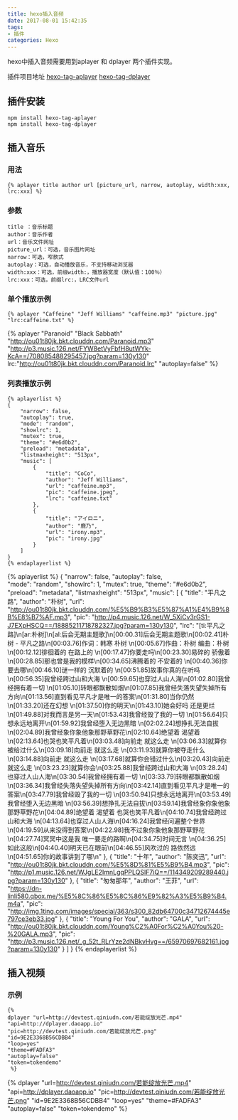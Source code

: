 ```yaml
---
title: hexo插入音频
date: 2017-08-01 15:42:35
tags:
- 插件
categories: Hexo
---
```

hexo中插入音频需要用到aplayer 和 dplayer 两个插件实现。
<!-- more -->
插件项目地址
[hexo-tag-aplayer](https://github.com/grzhan/hexo-tag-aplayer#upstream-issue)
[hexo-tag-dplayer](https://github.com/NextMoe/hexo-tag-dplayer)
## 插件安装
```
npm install hexo-tag-aplayer
npm install hexo-tag-dplayer
```
## 插入音乐
### 用法
```
{% aplayer title author url [picture_url, narrow, autoplay, width:xxx, lrc:xxx] %}
```
### 参数
```
title ：音乐标题
author：音乐作者
url：音乐文件网址
picture_url：可选，音乐图片网址
narrow：可选，窄款式
autoplay：可选，自动播放音乐，不支持移动浏览器
width:xxx：可选，前缀width:，播放器宽度（默认值：100％）
lrc:xxx：可选，前缀lrc:，LRC文件url
```
### 单个播放示例
```
{% aplayer "Caffeine" "Jeff Williams" "caffeine.mp3" "picture.jpg" "lrc:caffeine.txt" %}
```

{% aplayer "Paranoid" "Black Sabbath" "http://ou01t80jk.bkt.clouddn.com/Paranoid.mp3" "http://p3.music.126.net/FYW8etVyFbfH8utWYk-KcA==/708085488295457.jpg?param=130y130" lrc:"http://ou01t80jk.bkt.clouddn.com/Paranoid.lrc" "autoplay=false" %}


### 列表播放示例
```
{% aplayerlist %}
{
	"narrow": false,						
    "autoplay": true,						
    "mode": "random",					
    "showlrc": 1,							
    "mutex": true,						
    "theme": "#e6d0b2",						
	"preload": "metadata",				
	"listmaxheight": "513px",
    "music": [
        {
            "title": "CoCo",
            "author": "Jeff Williams",
            "url": "caffeine.mp3",
            "pic": "caffeine.jpeg",
            "lrc": "caffeine.txt"
        },
        {
            "title": "アイロニ",
            "author": "鹿乃",
            "url": "irony.mp3",
            "pic": "irony.jpg"
        }
    ]
}
{% endaplayerlist %}
```
{% aplayerlist %}
{
	"narrow": false,
    "autoplay": false,		
    "mode": "random",
    "showlrc": 1,
    "mutex": true,
    "theme": "#e6d0b2",
	"preload": "metadata",
	"listmaxheight": "513px",
    "music": [
        {
            "title": "平凡之路",
            "author": "朴树",
            "url": "http://ou01t80jk.bkt.clouddn.com/%E5%B9%B3%E5%87%A1%E4%B9%8B%E8%B7%AF.mp3",
            "pic": "http://p4.music.126.net/W_5XiCv3rGS1-J7EXpHSCQ==/18885211718782327.jpg?param=130y130",
            "lrc": "[ti:平凡之路]\n[ar:朴树]\n[al:后会无期主题歌]\n[00:00.31]后会无期主题歌\n[00:02.41]朴树 - 平凡之路\n[00:03.76]作词：韩寒 朴树 \n[00:05.67]作曲：朴树 编曲：朴树\n[00:12.12]徘徊着的  在路上的  \n[00:17.47]你要走吗\n[00:23.30]易碎的  骄傲着  \n[00:28.85]那也曾是我的模样\n[00:34.65]沸腾着的  不安着的  \n[00:40.36]你要去哪\n[00:46.10]谜一样的  沉默着的  \n[00:51.85]故事你真的在听吗\n[00:56.35]我曾经跨过山和大海  \n[00:59.65]也穿过人山人海\n[01:02.80]我曾经拥有着一切     \n[01:05.10]转眼都飘散如烟\n[01:07.85]我曾经失落失望失掉所有方向\n[01:13.56]直到看见平凡才是唯一的答案\n[01:31.80]当你仍然  \n[01:33.20]还在幻想  \n[01:37.50]你的明天\n[01:43.10]她会好吗  还是更烂  \n[01:49.88]对我而言是另一天\n[01:53.43]我曾经毁了我的一切  \n[01:56.64]只想永远地离开\n[01:59.92]我曾经堕入无边黑暗   \n[02:02.24]想挣扎无法自拔\n[02:04.89]我曾经象你象他象那野草野花\n[02:10.64]绝望着 渴望着 \n[02:13.64]也哭也笑平凡着\n[03:03.48]向前走 就这么走   \n[03:06.33]就算你被给过什么\n[03:09.18]向前走 就这么走   \n[03:11.93]就算你被夺走什么                                        \n[03:14.88]向前走 就这么走   \n[03:17.68]就算你会错过什么\n[03:20.43]向前走 就这么走   \n[03:23.23]就算你会\n[03:25.88]我曾经跨过山和大海  \n[03:28.24]也穿过人山人海\n[03:30.54]我曾经拥有着一切     \n[03:33.79]转眼都飘散如烟\n[03:36.34]我曾经失落失望失掉所有方向\n[03:42.14]直到看见平凡才是唯一的答案\n[03:47.79]我曾经毁了我的一切  \n[03:50.94]只想永远地离开\n[03:53.49]我曾经堕入无边黑暗   \n[03:56.39]想挣扎无法自拔\n[03:59.14]我曾经象你象他象那野草野花\n[04:04.89]绝望着 渴望着 也哭也笑平凡着\n[04:10.74]我曾经跨过山和大海  \n[04:13.64]也穿过人山人海\n[04:16.24]我曾经问遍整个世界  \n[04:19.59]从来没得到答案\n[04:22.98]我不过象你象他象那野草野花\n[04:27.74]冥冥中这是我 唯一要走的路啊\n[04:34.75]时间无言  \n[04:36.25]如此这般\n[04:40.40]明天已在眼前\n[04:46.55]风吹过的  路依然远\n[04:51.65]你的故事讲到了哪\n"
        },
        {
            "title": "十年",
            "author": "陈奕迅",
            "url": "http://ou01t80jk.bkt.clouddn.com/%E5%8D%81%E5%B9%B4.mp3",
            "pic": "http://p1.music.126.net/WJgLE2ImnLgqPPLQSlF7iQ==/114349209289440.jpg?param=130y130"
        },
        {
            "title": "匆匆那年",
            "author": "王菲",
            "url": "https://dn-linli580.qbox.me/%E5%8C%86%E5%8C%86%E9%82%A3%E5%B9%B4.m4a",
            "pic": "http://img.1ting.com/images/special/363/s300_82db64700c34712674445e797ce3eb33.jpg"
        },
				{
						"title": "Young For You",
						"author": "GALA",
						"url": "http://ou01t80jk.bkt.clouddn.com/Young%C2%A0For%C2%A0You%20-%20GALA.mp3",
						"pic": "http://p3.music.126.net/_g_52t_RLrYze2dNBkvHvg==/65970697682161.jpg?param=130y130"
				}
    ]
}
{% endaplayerlist %}

## 插入视频
### 示例
```
{%
dplayer "url=http://devtest.qiniudn.com/若能绽放光芒.mp4"
"api=http://dplayer.daoapp.io"
"pic=http://devtest.qiniudn.com/若能绽放光芒.png"
"id=9E2E3368B56CDBB4"
"loop=yes"
"theme=#FADFA3"
"autoplay=false"
"token=tokendemo"
 %}
```

{% dplayer "url=http://devtest.qiniudn.com/若能绽放光芒.mp4" "api=http://dplayer.daoapp.io" "pic=http://devtest.qiniudn.com/若能绽放光芒.png" "id=9E2E3368B56CDBB4" "loop=yes" "theme=#FADFA3" "autoplay=false" "token=tokendemo" %}
